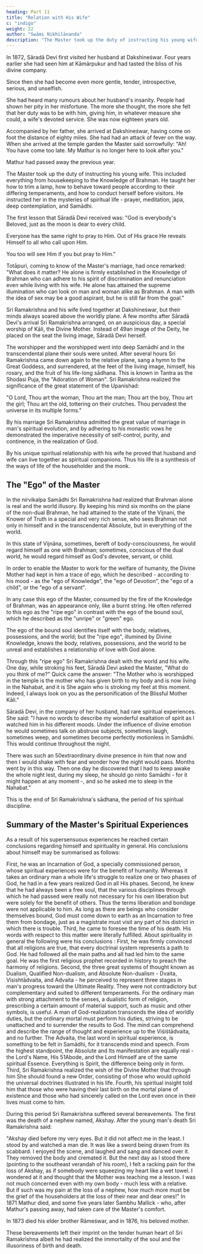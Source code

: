 ```yaml
---
heading: Part 11
title: "Relation with His Wife"
c: "indigo"
weight: 22
author: "Swāmi Nikhilānanda"
description: "The Master took up the duty of instructing his young wife"
---
```




In 1872, Sāradā Devi first visited her husband at Dakshineśwar. Four years earlier she had seen him at Kāmārpukur and had tasted the bliss of his divine company.

Since then she had become even more gentle, tender, introspective, serious, and unselfish. 

She had heard many rumours about her husband's insanity. People had shown her pity in her misfortune. The more she thought, the more she felt that her duty was to be with him, giving him, in whatever measure she could, a wife's devoted service. She was now eighteen years old. 

Accompanied by her father, she arrived at Dakshineśwar, having come on foot the distance of eighty miles. She had had an attack of fever on the way. When she arrived at the temple garden the Master said sorrowfully: "Ah! You have
come too late. My Mathur is no longer here to look after you." 

Mathur had passed away the previous year.

The Master took up the duty of instructing his young wife. This included everything from housekeeping to the Knowledge of Brahman. He taught her how to trim a lamp, how to behave toward people according to their differing temperaments, and how to conduct herself before visitors. He instructed her in the mysteries of spiritual life - prayer, meditation, japa, deep contemplation, and Samādhi. 

The first lesson that Sāradā Devi received was: "God is everybody's Beloved, just as the moon is dear to every child.

Everyone has the same right to pray to Him. Out of His grace He reveals Himself to all who call upon Him. 

You too will see Him if you but pray to Him."

Totāpuri, coming to know of the Master's marriage, had once remarked: "What does it matter? He alone is firmly established in the Knowledge of Brahman who can adhere to his spirit of discrimination and renunciation even while living with his wife. He alone has attained the supreme illumination who can look on man and woman alike as Brahman. A man with the idea of sex may be a good aspirant, but he is still far from the goal." 

Sri Ramakrishna and his wife lived together at Dakshineśwar, but their minds always soared above the worldly plane. A few months after Sāradā Devi's arrival Sri Ramakrishna arranged, on an auspicious day, a special worship of Kāli, the Divine Mother. Instead of 49an image of the Deity, he placed on the seat the living image, Sāradā Devi herself. 

The worshipper and the worshipped went into deep Samādhi and in the transcendental plane their souls were united. After several hours Sri Ramakrishna came down again to the relative plane, sang a hymn to the Great Goddess, and surrendered, at the feet of the living image, himself, his rosary, and the fruit of his life-long sādhana. This is known in Tantra as the Shodasi Puja, the "Adoration of Woman". Sri Ramakrishna realized the significance of the great statement of the Upanishad: 

"O Lord, Thou art the woman, Thou art the man; Thou art the boy, Thou art the girl; Thou art the old, tottering on their crutches. Thou pervadest the universe in its multiple forms."


By his marriage Sri Ramakrishna admitted the great value of marriage in man's spiritual evolution, and by adhering to his monastic vows he demonstrated the imperative
necessity of self-control, purity, and continence, in the realization of God. 

By his unique spiritual relationship with his wife he proved that husband and wife can live together as spiritual companions. Thus his life is a synthesis of the ways of life of the householder and the monk.

## The "Ego" of the Master

In the nirvikalpa Samādhi Sri Ramakrishna had realized that Brahman alone is real and the world illusory. By keeping his mind six months on the plane of the non-dual Brahman, he had attained to the state of the Vijnani, the Knower of Truth in a special and very rich sense, who sees Brahman not only in himself and in the transcendental Absolute, but in everything of the world. 

In this state of Vijnāna, sometimes, bereft of body-consciousness, he would regard himself as one with Brahman; sometimes, conscious of the dual world, he would regard himself as God's devotee, servant, or child.

In order to enable the Master to work for the welfare of humanity, the Divine Mother had kept in him a trace of ego, which he described - according to his mood - as the "ego of Knowledge", the "ego of Devotion", the "ego of a child", or the "ego of a servant". 

In any case this ego of the Master, consumed by the fire of the Knowledge of Brahman, was an appearance only, like a burnt string. He often referred to this ego as the "ripe ego" in contrast with the ego of the bound soul, which he described as the "unripe" or "green" ego.

The ego of the bound soul identifies itself with the body, relatives, possessions, and the world; but the "ripe ego", illumined by Divine Knowledge, knows the body, relatives, possessions, and the world to be unreal and establishes a relationship of love with God alone.

Through this "ripe ego" Sri Ramakrishna dealt with the world and his wife. One day, while stroking his feet, Sāradā Devi asked the Master, "What do you think of me?" Quick came the answer: "The Mother who is worshipped in the temple is the mother who has given birth to my body and is now living in the Nahabat, and it is She again who is
stroking my feet at this moment. Indeed, I always look on you as the personification of
the Blissful Mother Kāli."

Sāradā Devi, in the company of her husband, had rare spiritual experiences. She said: "I have no words to describe my wonderful exaltation of spirit as I watched him in his different moods. Under the influence of divine emotion he would sometimes talk on abstruse subjects, sometimes laugh, sometimes weep, and sometimes become perfectly motionless in Samādhi. This would continue throughout the night. 

There was such an 50extraordinary divine presence in him that now and then I would shake with fear and wonder how the night would pass. Months went by in this way. Then one day he discovered that I had to keep awake the whole night lest, during my sleep, he should go ninto Samādhi - for it might happen at any moment -, and so he asked me to sleep in the
Nahabat."

This is the end of Sri Ramakrishna's sādhana, the period of his spiritual discipline. 

## Summary of the Master's Spiritual Experiences



As a result of his supersensuous experiences he reached certain conclusions
regarding himself and spirituality in general. His conclusions about himself may be
summarised as follows:


First, he was an Incarnation of God, a specially commissioned person, whose spiritual
experiences were for the benefit of humanity. Whereas it takes an ordinary man a whole
life's struggle to realize one or two phases of God, he had in a few years realized God in
all His phases.
Second, he knew that he had always been a free soul, that the various disciplines
through which he had passed were really not necessary for his own liberation but were
solely for the benefit of others. Thus the terms liberation and bondage were not
applicable to him. As long as there are beings who consider themselves bound, God
must come down to earth as an Incarnation to free them from bondage, just as a
magistrate must visit any part of his district in which there is trouble.
Third, he came to foresee the time of his death. His words with respect to this matter
were literally fulfilled.
About spirituality in general the following were his conclusions :
First, he was firmly convinced that all religions are true, that every doctrinal system
represents a path to God. He had followed all the main paths and all had led him to the
same goal. He was the first religious prophet recorded in history to preach the harmony
of religions.
Second, the three great systems of thought known as Dualism, Qualified Non-dualism,
and Absolute Non-dualism - Dvaita, Visishtādvaita, and Advaita - he perceived to
represent three stages in man's progress toward the Ultimate Reality. They were not
contradictory but complementary and suited to different temperaments. For the ordinary
man with strong attachment to the senses, a dualistic form of religion, prescribing a
certain amount of material support, such as music and other symbols, is useful. A man
of God-realization transcends the idea of worldly duties, but the ordinary mortal must
perform his duties, striving to be unattached and to surrender the results to God. The
mind can comprehend and describe the range of thought and experience up to the
Viśiśtādvaita, and no further. The Advaita, the last word in spiritual experience, is
something to be felt in Samādhi, for it transcends mind and speech. From the highest
standpoint, the Absolute and Its manifestation are equally real - the Lord's Name, His
51Abode, and the Lord Himself are of the same spiritual Essence. Everything is Spirit, the
difference being only in form.
Third, Sri Ramakrishna realized the wish of the Divine Mother that through him She
should found a new Order, consisting of those who would uphold the universal doctrines
illustrated in his life.
Fourth, his spiritual insight told him that those who were having their last birth on the
mortal plane of existence and those who had sincerely called on the Lord even once in
their lives must come to him.

During this period Sri Ramakrishna suffered several bereavements. The first was the
death of a nephew named, Akshay. After the young man's death Sri Ramakrishna said:

"Akshay died before my very eyes. But it did not affect me in the least. I stood by and watched a man die. It was like a sword being drawn from its scabbard. I enjoyed the scene, and laughed and sang and danced over it. They removed the body and cremated it. But the next day as I stood there (pointing to the southeast verandah of his room), I
felt a racking pain for the loss of Akshay, as if somebody were squeezing my heart like a
wet towel. I wondered at it and thought that the Mother was teaching me a lesson. I was
not much concerned even with my own body - much less with a relative. But if such was
my pain at the loss of a nephew, how much more must be the grief of the householders
at the loss of their near and dear ones!" In 1871 Mathur died, and some five years later
Śambhu Mallick - who, after Mathur's passing away, had taken care of the Master's
comfort. 

In 1873 died his elder brother Rāmeśwar, and in 1876, his beloved mother.

These bereavements left their imprint on the tender human heart of Sri Ramakrishna albeit he had realized the immortality of the soul and the illusoriness of birth and death.



